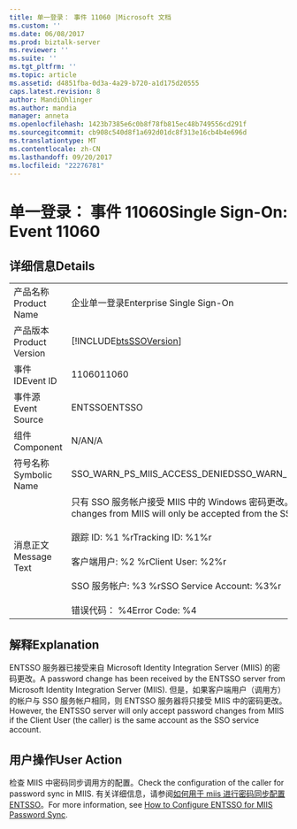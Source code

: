 ```yaml
---
title: 单一登录： 事件 11060 |Microsoft 文档
ms.custom: ''
ms.date: 06/08/2017
ms.prod: biztalk-server
ms.reviewer: ''
ms.suite: ''
ms.tgt_pltfrm: ''
ms.topic: article
ms.assetid: d4851fba-0d3a-4a29-b720-a1d175d20555
caps.latest.revision: 8
author: MandiOhlinger
ms.author: mandia
manager: anneta
ms.openlocfilehash: 1423b7385e6c0b8f78fb815ec48b749556cd291f
ms.sourcegitcommit: cb908c540d8f1a692d01dc8f313e16cb4b4e696d
ms.translationtype: MT
ms.contentlocale: zh-CN
ms.lasthandoff: 09/20/2017
ms.locfileid: "22276781"
---
```

# <a name="single-sign-on-event-11060"></a><span data-ttu-id="d7f68-102">单一登录： 事件 11060</span><span class="sxs-lookup"><span data-stu-id="d7f68-102">Single Sign-On: Event 11060</span></span>
## <a name="details"></a><span data-ttu-id="d7f68-103">详细信息</span><span class="sxs-lookup"><span data-stu-id="d7f68-103">Details</span></span>  
  
|||  
|-|-|  
|<span data-ttu-id="d7f68-104">产品名称</span><span class="sxs-lookup"><span data-stu-id="d7f68-104">Product Name</span></span>|<span data-ttu-id="d7f68-105">企业单一登录</span><span class="sxs-lookup"><span data-stu-id="d7f68-105">Enterprise Single Sign-On</span></span>|  
|<span data-ttu-id="d7f68-106">产品版本</span><span class="sxs-lookup"><span data-stu-id="d7f68-106">Product Version</span></span>|[!INCLUDE[btsSSOVersion](../includes/btsssoversion-md.md)]|  
|<span data-ttu-id="d7f68-107">事件 ID</span><span class="sxs-lookup"><span data-stu-id="d7f68-107">Event ID</span></span>|<span data-ttu-id="d7f68-108">11060</span><span class="sxs-lookup"><span data-stu-id="d7f68-108">11060</span></span>|  
|<span data-ttu-id="d7f68-109">事件源</span><span class="sxs-lookup"><span data-stu-id="d7f68-109">Event Source</span></span>|<span data-ttu-id="d7f68-110">ENTSSO</span><span class="sxs-lookup"><span data-stu-id="d7f68-110">ENTSSO</span></span>|  
|<span data-ttu-id="d7f68-111">组件</span><span class="sxs-lookup"><span data-stu-id="d7f68-111">Component</span></span>|<span data-ttu-id="d7f68-112">N/A</span><span class="sxs-lookup"><span data-stu-id="d7f68-112">N/A</span></span>|  
|<span data-ttu-id="d7f68-113">符号名称</span><span class="sxs-lookup"><span data-stu-id="d7f68-113">Symbolic Name</span></span>|<span data-ttu-id="d7f68-114">SSO_WARN_PS_MIIS_ACCESS_DENIED</span><span class="sxs-lookup"><span data-stu-id="d7f68-114">SSO_WARN_PS_MIIS_ACCESS_DENIED</span></span>|  
|<span data-ttu-id="d7f68-115">消息正文</span><span class="sxs-lookup"><span data-stu-id="d7f68-115">Message Text</span></span>|<span data-ttu-id="d7f68-116">只有 SSO 服务帐户接受 MIIS 中的 Windows 密码更改。%r</span><span class="sxs-lookup"><span data-stu-id="d7f68-116">Windows password changes from MIIS will only be accepted from the SSO service account.%r</span></span><br /><br /> <span data-ttu-id="d7f68-117">跟踪 ID: %1 %r</span><span class="sxs-lookup"><span data-stu-id="d7f68-117">Tracking ID: %1%r</span></span><br /><br /> <span data-ttu-id="d7f68-118">客户端用户: %2 %r</span><span class="sxs-lookup"><span data-stu-id="d7f68-118">Client User: %2%r</span></span><br /><br /> <span data-ttu-id="d7f68-119">SSO 服务帐户: %3 %r</span><span class="sxs-lookup"><span data-stu-id="d7f68-119">SSO Service Account: %3%r</span></span><br /><br /> <span data-ttu-id="d7f68-120">错误代码： %4</span><span class="sxs-lookup"><span data-stu-id="d7f68-120">Error Code: %4</span></span>|  
  
## <a name="explanation"></a><span data-ttu-id="d7f68-121">解释</span><span class="sxs-lookup"><span data-stu-id="d7f68-121">Explanation</span></span>  
 <span data-ttu-id="d7f68-122">ENTSSO 服务器已接受来自 Microsoft Identity Integration Server (MIIS) 的密码更改。</span><span class="sxs-lookup"><span data-stu-id="d7f68-122">A password change has been received by the ENTSSO server from Microsoft Identity Integration Server (MIIS).</span></span> <span data-ttu-id="d7f68-123">但是，如果客户端用户（调用方）的帐户与 SSO 服务帐户相同，则 ENTSSO 服务器将只接受 MIIS 中的密码更改。</span><span class="sxs-lookup"><span data-stu-id="d7f68-123">However, the ENTSSO server will only accept password changes from MIIS if the Client User (the caller) is the same account as the SSO service account.</span></span>  
  
## <a name="user-action"></a><span data-ttu-id="d7f68-124">用户操作</span><span class="sxs-lookup"><span data-stu-id="d7f68-124">User Action</span></span>  
 <span data-ttu-id="d7f68-125">检查 MIIS 中密码同步调用方的配置。</span><span class="sxs-lookup"><span data-stu-id="d7f68-125">Check the configuration of the caller for password sync in MIIS.</span></span> <span data-ttu-id="d7f68-126">有关详细信息，请参阅[如何用于 miis 进行密码同步配置 ENTSSO](../core/how-to-configure-entsso-for-miis-password-sync.md)。</span><span class="sxs-lookup"><span data-stu-id="d7f68-126">For more information, see [How to Configure ENTSSO for MIIS Password Sync](../core/how-to-configure-entsso-for-miis-password-sync.md).</span></span>